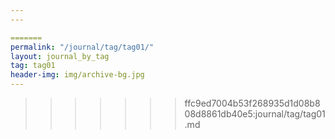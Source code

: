 ```yaml
---
---

=======
permalink: "/journal/tag/tag01/"
layout: journal_by_tag
tag: tag01
header-img: img/archive-bg.jpg
---
```


>>>>>>> ffc9ed7004b53f268935d1d08b808d8861db40e5:journal/tag/tag01.md

